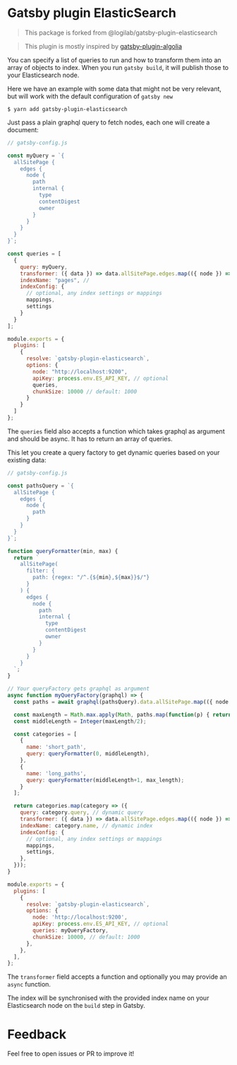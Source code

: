 # Gatsby plugin ElasticSearch

> This package is forked from @logilab/gatsby-plugin-elasticsearch

> This plugin is mostly inspired by [gatsby-plugin-algolia](https://github.com/algolia/gatsby-plugin-algolia)

You can specify a list of queries to run and how to transform them into an array of objects to index. When you run `gatsby build`, it will publish those to your Elasticsearch node.

Here we have an example with some data that might not be very relevant, but will work with the default configuration of `gatsby new`

```shell
$ yarn add gatsby-plugin-elasticsearch
```

Just pass a plain graphql query to fetch nodes, each one will create a document:

```js
// gatsby-config.js

const myQuery = `{
  allSitePage {
    edges {
      node {
        path
        internal {
          type
          contentDigest
          owner
        }
      }
    }
  }
}`;

const queries = [
  {
    query: myQuery,
    transformer: ({ data }) => data.allSitePage.edges.map(({ node }) => node), // optional
    indexName: "pages", //
    indexConfig: {
      // optional, any index settings or mappings
      mappings,
      settings
    }
  }
];

module.exports = {
  plugins: [
    {
      resolve: `gatsby-plugin-elasticsearch`,
      options: {
        node: "http://localhost:9200",
        apiKey: process.env.ES_API_KEY, // optional
        queries,
        chunkSize: 10000 // default: 1000
      }
    }
  ]
};
```

The `queries` field also accepts a function which takes graphql as argument and should be async. It has to return an array of queries.

This let you create a query factory to get dynamic queries based on your existing data:

```js
// gatsby-config.js

const pathsQuery = `{
  allSitePage {
    edges {
      node {
        path
      }
    }
  }
}`;

function queryFormatter(min, max) {
  return `
    allSitePage(
      filter: {
        path: {regex: "/^.{${min},${max}}$/"}
      }
    ) {
      edges {
        node {
          path
          internal {
            type
            contentDigest
            owner
          }
        }
      }
    }
  `;
}

// Your queryFactory gets graphql as argument
async function myQueryFactory(graphql) => {
  const paths = await graphql(pathsQuery).data.allSitePage.map(({ node }) => node.path);

  const maxLength = Math.max.apply(Math, paths.map(function(p) { return p.length; }))
  const middleLength = Integer(maxLength/2);

  const categories = [
    {
      name: 'short_path',
      query: queryFormatter(0, middleLength),
    },
    {
      name: 'long_paths',
      query: queryFormatter(middleLength+1, max_length);
    }
  ];

  return categories.map(category => ({
    query: category.query, // dynamic query
    transformer: ({ data }) => data.allSitePage.edges.map(({ node }) => node), // optional
    indexName: category.name, // dynamic index
    indexConfig: {
      // optional, any index settings or mappings
      mappings,
      settings,
    },
  }));
}

module.exports = {
  plugins: [
    {
      resolve: `gatsby-plugin-elasticsearch`,
      options: {
        node: 'http://localhost:9200',
        apiKey: process.env.ES_API_KEY, // optional
        queries: myQueryFactory,
        chunkSize: 10000, // default: 1000
      },
    },
  ],
};
```

The `transformer` field accepts a function and optionally you may provide an `async` function.

The index will be synchronised with the provided index name on your Elasticsearch node on the `build` step in Gatsby.

# Feedback

Feel free to open issues or PR to improve it!
